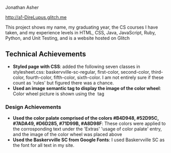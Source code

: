 Jonathan Asher

http://a1-DireLupus.glitch.me

This project shows my name, my graduating year, the CS courses I have taken, and my experience levels in HTML, CSS, Java, JavaScript, Ruby, Python, and Unit Testing, and is a website hosted on Glitch

## Technical Achievements
- **Styled page with CSS**: added the following seven classes in stylesheet.css: baskervville-sc-regular, first-color, second-color, third-color, fourth-color, fifth-color, sixth-color. I am not entirely sure if these count as 'rules' but figured there was a chance.
- **Used an image semantic tag to display the image of the color wheel**: Color wheel picture is shown using the <img> tag

### Design Achievements
- **Used the color palate comprised of the colors #B4D948, #52D95C, #7ADA49, #D6D285, #71D99B, #A8D98F**: These colors were applied to the corrosponding text under the 'Extras' 'usage of color palate' entry, and the image of the color wheel was placed above
- **Used the Baskervville SC from Google Fonts**: I used Baskervville SC as the font for all text in my site.
